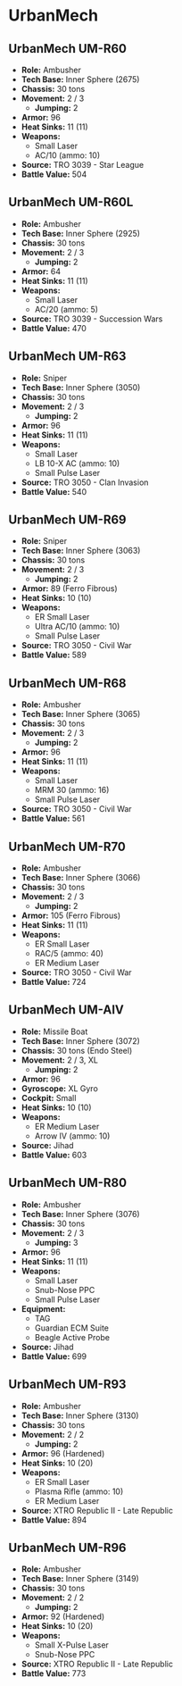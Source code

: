 # UrbanMech
## UrbanMech UM-R60
- **Role:** Ambusher
- **Tech Base:** Inner Sphere (2675)
- **Chassis:** 30 tons
- **Movement:** 2 / 3
  - **Jumping:** 2
- **Armor:** 96
- **Heat Sinks:** 11 (11)
- **Weapons:**
  - Small Laser
  - AC/10 (ammo: 10)
- **Source:** TRO 3039 - Star League
- **Battle Value:** 504

## UrbanMech UM-R60L
- **Role:** Ambusher
- **Tech Base:** Inner Sphere (2925)
- **Chassis:** 30 tons
- **Movement:** 2 / 3
  - **Jumping:** 2
- **Armor:** 64
- **Heat Sinks:** 11 (11)
- **Weapons:**
  - Small Laser
  - AC/20 (ammo: 5)
- **Source:** TRO 3039 - Succession Wars
- **Battle Value:** 470

## UrbanMech UM-R63
- **Role:** Sniper
- **Tech Base:** Inner Sphere (3050)
- **Chassis:** 30 tons
- **Movement:** 2 / 3
  - **Jumping:** 2
- **Armor:** 96
- **Heat Sinks:** 11 (11)
- **Weapons:**
  - Small Laser
  - LB 10-X AC (ammo: 10)
  - Small Pulse Laser
- **Source:** TRO 3050 - Clan Invasion
- **Battle Value:** 540

## UrbanMech UM-R69
- **Role:** Sniper
- **Tech Base:** Inner Sphere (3063)
- **Chassis:** 30 tons
- **Movement:** 2 / 3
  - **Jumping:** 2
- **Armor:** 89 (Ferro Fibrous)
- **Heat Sinks:** 10 (10)
- **Weapons:**
  - ER Small Laser
  - Ultra AC/10 (ammo: 10)
  - Small Pulse Laser
- **Source:** TRO 3050 - Civil War
- **Battle Value:** 589

## UrbanMech UM-R68
- **Role:** Ambusher
- **Tech Base:** Inner Sphere (3065)
- **Chassis:** 30 tons
- **Movement:** 2 / 3
  - **Jumping:** 2
- **Armor:** 96
- **Heat Sinks:** 11 (11)
- **Weapons:**
  - Small Laser
  - MRM 30 (ammo: 16)
  - Small Pulse Laser
- **Source:** TRO 3050 - Civil War
- **Battle Value:** 561

## UrbanMech UM-R70
- **Role:** Ambusher
- **Tech Base:** Inner Sphere (3066)
- **Chassis:** 30 tons
- **Movement:** 2 / 3
  - **Jumping:** 2
- **Armor:** 105 (Ferro Fibrous)
- **Heat Sinks:** 11 (11)
- **Weapons:**
  - ER Small Laser
  - RAC/5 (ammo: 40)
  - ER Medium Laser
- **Source:** TRO 3050 - Civil War
- **Battle Value:** 724

## UrbanMech UM-AIV
- **Role:** Missile Boat
- **Tech Base:** Inner Sphere (3072)
- **Chassis:** 30 tons (Endo Steel)
- **Movement:** 2 / 3, XL
  - **Jumping:** 2
- **Armor:** 96
- **Gyroscope:** XL Gyro
- **Cockpit:** Small
- **Heat Sinks:** 10 (10)
- **Weapons:**
  - ER Medium Laser
  - Arrow IV (ammo: 10)
- **Source:** Jihad
- **Battle Value:** 603

## UrbanMech UM-R80
- **Role:** Ambusher
- **Tech Base:** Inner Sphere (3076)
- **Chassis:** 30 tons
- **Movement:** 2 / 3
  - **Jumping:** 3
- **Armor:** 96
- **Heat Sinks:** 11 (11)
- **Weapons:**
  - Small Laser
  - Snub-Nose PPC
  - Small Pulse Laser
- **Equipment:**
  - TAG
  - Guardian ECM Suite
  - Beagle Active Probe
- **Source:** Jihad
- **Battle Value:** 699

## UrbanMech UM-R93
- **Role:** Ambusher
- **Tech Base:** Inner Sphere (3130)
- **Chassis:** 30 tons
- **Movement:** 2 / 2
  - **Jumping:** 2
- **Armor:** 96 (Hardened)
- **Heat Sinks:** 10 (20)
- **Weapons:**
  - ER Small Laser
  - Plasma Rifle (ammo: 10)
  - ER Medium Laser
- **Source:** XTRO Republic II - Late Republic
- **Battle Value:** 894

## UrbanMech UM-R96
- **Role:** Ambusher
- **Tech Base:** Inner Sphere (3149)
- **Chassis:** 30 tons
- **Movement:** 2 / 2
  - **Jumping:** 2
- **Armor:** 92 (Hardened)
- **Heat Sinks:** 10 (20)
- **Weapons:**
  - Small X-Pulse Laser
  - Snub-Nose PPC
- **Source:** XTRO Republic II - Late Republic
- **Battle Value:** 773

